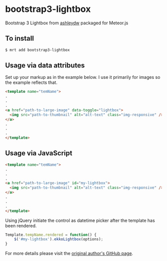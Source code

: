 # bootstrap3-lightbox

Bootstrap 3 Lightbox from [ashleydw](https://github.com/ashleydw/lightbox) packaged for Meteor.js


## To install

```sh
$ mrt add bootstrap3-lightbox
```

## Usage via data attributes

Set up your markup as in the example below. I use it primarily for images so the example reflects that.

```html
<template name="temName">
.
.
.
<a href="path-to-large-image" data-toggle="lightbox">
  <img src="path-to-thumbnail" alt="alt-text" class="img-responsive" />
</a>
.
.
.
</template>
```

## Usage via JavaScript

```html
<template name="temName">
.
.
.
<a href="path-to-large-image" id="my-lightbox">
  <img src="path-to-thumbnail" alt="alt-text" class="img-responsive" />
</a>
.
.
.
</template>
```

Using jQuery initiate the control as datetime picker after the template has been rendered.

```js
Template.tempName.rendered = function() {
    $('#my-lightbox').ekkoLightbox(options);
}
```
For more details please visit the [original author's GitHub page](http://ashleydw.github.io/lightbox/).
